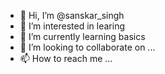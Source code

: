 - 👋 Hi, I’m @sanskar_singh
- 👀 I’m interested in learing
- 🌱 I’m currently learning basics
- 💞️ I’m looking to collaborate on ...
- 📫 How to reach me ...

<!---
CHANDEL1234/CHANDEL1234 is a ✨ special ✨ repository because its `README.md` (this file) appears on your GitHub profile.
You can click the Preview link to take a look at your changes.
--->
